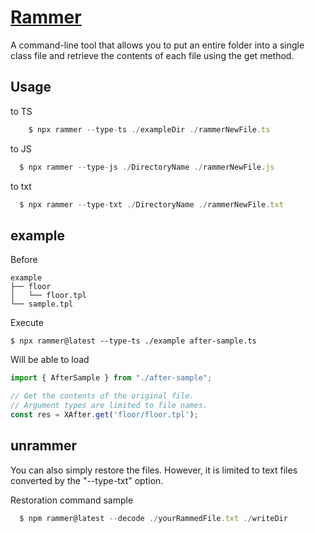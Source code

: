 # [Rammer](https://www.npmjs.com/package/rammer)
A command-line tool that allows you to put an entire folder into a single class file and retrieve the contents of each file using the get method.

## Usage
to TS
```js
    $ npx rammer --type-ts ./exampleDir ./rammerNewFile.ts
```
to JS
```js
  $ npx rammer --type-js ./DirectoryName ./rammerNewFile.js
```
to txt
```js
  $ npx rammer --type-txt ./DirectoryName ./rammerNewFile.txt
```

## example
Before
```
example
├── floor
│   └── floor.tpl
└── sample.tpl
```

Execute
```
$ npx rammer@latest --type-ts ./example after-sample.ts
```

Will be able to load
```js
import { AfterSample } from "./after-sample";

// Get the contents of the original file.
// Argument types are limited to file names.
const res = XAfter.get('floor/floor.tpl');
```

## unrammer
You can also simply restore the files. However, it is limited to text files converted by the "--type-txt" option.

Restoration command sample
```js
  $ npm rammer@latest --decode ./yourRammedFile.txt ./writeDir
```
